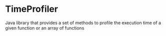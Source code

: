 # TimeProfiler
Java library that provides a set of methods to profile the execution time of a given function or an array of functions
